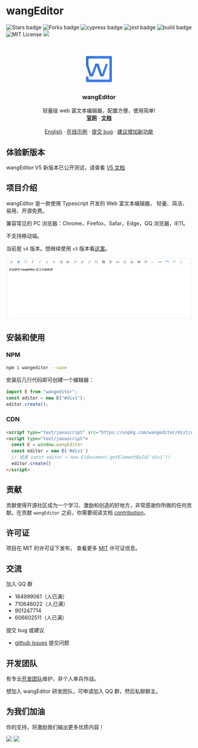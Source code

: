 # wangEditor

<!-- Badge -->
![Stars badge](https://img.shields.io/badge/stars-11.2-green)
![Forks badge](https://img.shields.io/badge/forks-2.5k-brightgreen)
![cypress badge](https://img.shields.io/badge/E2E-Cypress-brightgreen)
![jest badge](https://img.shields.io/badge/unit%20test-jest-yellowgreen)
![build badge](https://github.com/wangeditor-team/wangEditor/workflows/build/badge.svg)
![MIT License](https://img.shields.io/badge/License-MIT-blue)
[![](https://data.jsdelivr.com/v1/package/npm/wangeditor/badge)](https://www.jsdelivr.com/package/npm/wangeditor)

<!-- PROJECT LOGO -->
<br />
<p align="center">
  <a href="http://www.wangeditor.com/">
    <img src="./docs/imgs/logo.png" alt="Logo" width="80" height="80">
  </a>

  <h3 align="center">wangEditor</h3>

  <p align="center">
    轻量级 web 富文本编辑器，配置方便，使用简单!
    <br />
    <a href="http://www.wangeditor.com"><strong>官网</strong></a>
    ·
    <a href="http://www.wangeditor.com/doc/"><strong>文档</strong></a>
    <br />
    <br />
    <a href="./README-en.md">English</a>
    ·
    <a href="http://www.wangeditor.com/doc/#demo">在线示例</a>
    ·
    <a href="https://github.com/wangeditor-team/wangEditor/issues/new?template=bug.md">提交 bug</a>
    ·
    <a href="https://github.com/wangeditor-team/wangEditor/issues/new?template=feature.md">建议增加新功能</a>
  </p>
</p>

## 体验新版本

wangEditor V5 新版本已公开测试，请查看 [V5 文档](https://www.wangeditor.com/v5/)

<!-- ABOUT THE PROJECT -->
## 项目介绍

wangEditor 是一款使用 Typescript 开发的 Web 富文本编辑器， 轻量、简洁、易用、开源免费。

兼容常见的 PC 浏览器：Chrome，Firefox，Safar，Edge，QQ 浏览器，IE11。

不支持移动端。

当前是 `v4` 版本。想继续使用 `v3` 版本看[这里](http://www.wangeditor.com/doc/pages/01-%E5%BC%80%E5%A7%8B%E4%BD%BF%E7%94%A8/08-%E4%BD%BF%E7%94%A8V3%E7%89%88%E6%9C%AC.html)。

![Product Screen Shot](./docs/imgs/demo.png)

## 安装和使用

### NPM
```bash
npm i wangeditor --save
```
安装后几行代码即可创建一个编辑器：

```js
import E from "wangeditor";
const editor = new E("#div1");
editor.create();
```
### CDN
```html
<script type="text/javascript" src="https://unpkg.com/wangeditor/dist/wangEditor.min.js"></script>
<script type="text/javascript">
  const E = window.wangEditor
  const editor = new E('#div1')
  // 或者 const editor = new E(document.getElementById('div1'))
  editor.create()
</script>
```

<!-- CONTRIBUTING -->
## 贡献

贡献使得开源社区成为一个学习、激励和创造的好地方，非常感谢你所做的任何贡献。在贡献 `wangEditor` 之前，你需要阅读文档 [contribution](./docs/contribution.md)。

<!-- LICENSE -->
## 许可证

项目在 MIT 的许可证下发布， 查看更多 [MIT](https://en.wikipedia.org/wiki/MIT_license) 许可证信息。

<!-- CONTACT -->
## 交流

加入 QQ 群
- 164999061（人已满）
- 710646022（人已满）
- 901247714
- 606602511（人已满）

提交 bug 或建议
- [github issues](https://github.com/wangeditor-team/wangeditor/issues) 提交问题

## 开发团队

有专业[开发团队](http://www.wangeditor.com/doc/#%E5%BC%80%E5%8F%91%E4%BA%BA%E5%91%98)维护，非个人单兵作战。

想加入 wangEditor 研发团队，可申请加入 QQ 群，然后私聊群主。

## 为我们加油

你的支持，将激励我们输出更多优质内容！

![](./docs/imgs/wechat-pay.jpeg)
![](./docs/imgs/ali-pay.jpeg)



